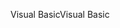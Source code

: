 <span data-ttu-id="7a777-101">Visual Basic</span><span class="sxs-lookup"><span data-stu-id="7a777-101">Visual Basic</span></span>